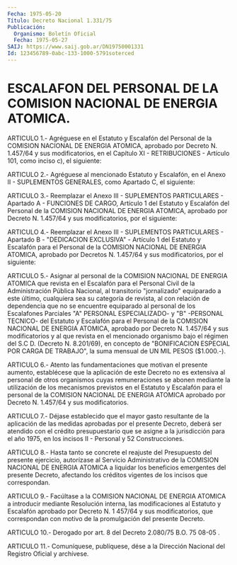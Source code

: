 ```yaml
---
Fecha: 1975-05-20
Título: Decreto Nacional 1.331/75
Publicación:
  Organismo: Boletín Oficial
  Fecha: 1975-05-27
SAIJ: https://www.saij.gob.ar/DN19750001331
Id: 123456789-0abc-133-1000-5791soterced
---
```

# ESCALAFON DEL PERSONAL DE LA COMISION NACIONAL DE ENERGIA ATOMICA.

<a id="1"></a>
ARTICULO 1.- Agréguese en el Estatuto y Escalafón del Personal de la  COMISION  NACIONAL  DE ENERGIA ATOMICA, aprobado por Decreto N. 1.457/64 y sus modificatorios, en el Capítulo XI - RETRIBUCIONES  -  Artículo  101,  como  inciso  c),  el  siguiente:

<a id="2"></a>
ARTICULO  2.- Agréguese al mencionado Estatuto y Escalafón, en el  Anexo  II  -  SUPLEMENTOS    GENERALES,  como  Apartado  C,  el siguiente:

<a id="3"></a>
ARTICULO 3.- Reemplazar el Anexo III - SUPLEMENTOS PARTICULARES - Apartado  A  -  FUNCIONES  DE  CARGO,  Artículo  1 del Estatuto y Escalafón del Personal de la COMISION NACIONAL DE ENERGIA  ATOMICA, aprobado  por  Decreto  N.  1.457/64  y  sus modificatorios, por el siguiente:

<a id="4"></a>
ARTICULO 4.- Reemplazar el Anexo III - SUPLEMENTOS PARTICULARES - Apartado  B  - "DEDICACION EXCLUSIVA" - Artículo 1 del Estatuto y Escalafón para el  Personal  de  la  COMISION  NACIONAL  DE ENERGIA ATOMICA,  aprobado  por  Decretos N. 1.457/64 y sus modificatorios, por el siguiente:

<a id="5"></a>
ARTICULO  5.-  Asignar  al personal de la COMISION NACIONAL DE ENERGIA ATOMICA que revista en  el Escalafón para el Personal Civil de la Administración Pública Nacional, al transitorio "jornalizado"  equiparado  a  este  último,    cualquiera   sea  su categoría  de  revista,  al  con relación de dependencia que no  se encuentre equiparado al personal  de los Escalafones Parciales "A" PERSONAL ESPECIALIZADO- y "B" -PERSONAL  TECNICO-  del  Estatuto  y Escalafón  para  el  Personal  de  la  COMISION NACIONAL DE ENERGIA ATOMICA, aprobado por Decreto N. 1.457/64  y  sus  modificatorios y al que revista en el mencionado organismo bajo el régimen  del  S.C D.  (Decreto  N.  8.201/69),  en concepto de "BONIFICACION ESPECIAL POR CARGA DE TRABAJO", la suma  mensual de UN MIL PESOS ($1.000.-).

<a id="6"></a>
ARTICULO  6.-  Atento  las  fundamentaciones  que  motivan  el presente  aumento, establécese que la aplicación de este Decreto no es extensiva  al  personal de otros organismos cuyas remuneraciones se abonen mediante  la  utilización  de los mecanismos previstos en el Estatuto y Escalafón para el personal  de  la  COMISION NACIONAL DE  ENERGIA  ATOMICA  aprobado  por  Decreto  N.  1.457/64   y  sus modificatorios.

<a id="7"></a>
ARTICULO  7.- Déjase establecido que el mayor gasto resultante de la aplicación  de las medidas aprobadas por el presente Decreto, deberá ser atendido  con  el crédito presupuestario que se asigne a la jurisdicción para el año  1975,  en  los incisos II - Personal y 52 Construcciones.

<a id="8"></a>
ARTICULO 8.- Hasta tanto se concrete el reajuste del Presupuesto    del   presente  ejercicio,  autorízase  al  Servicio Administrativo  de  la  COMISION  NACIONAL  DE  ENERGIA  ATOMICA  a liquidar los beneficios  emergentes del presente Decreto, afectando los créditos vigentes de los incisos que correspondan.

<a id="9"></a>
ARTICULO  9.-  Facúltase  a  la  COMISION  NACIONAL DE ENERGIA ATOMICA a introducir mediante Resolución interna, las modificaciones al Estatuto y Escalafón aprobado por  Decreto  N.  1 457/64  y  sus  modificatorios,  que  correspondan con motivo de la promulgación del presente Decreto.

<a id="10"></a>
ARTICULO 10.- Derogado por art. 8 del Decreto 2.080/75 B.O.  75 08-05 .

<a id="11"></a>
ARTICULO  11.-  Comuníquese,  publíquese,  dése a la Dirección Nacional del Registro Oficial y archívese.
